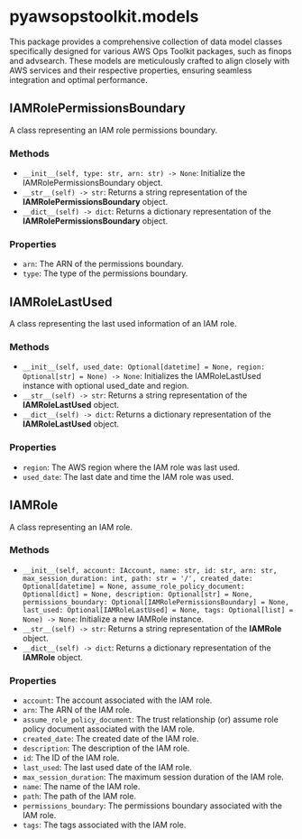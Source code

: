 # pyawsopstoolkit.models

This package provides a comprehensive collection of data model classes specifically designed for various AWS Ops Toolkit
packages, such as finops and advsearch. These models are meticulously crafted to align closely with AWS services and
their respective properties, ensuring seamless integration and optimal performance.

## IAMRolePermissionsBoundary

A class representing an IAM role permissions boundary.

### Methods

- `__init__(self, type: str, arn: str) -> None`: Initialize the IAMRolePermissionsBoundary object.
- `__str__(self) -> str`: Returns a string representation of the **IAMRolePermissionsBoundary** object.
- `__dict__(self) -> dict`: Returns a dictionary representation of the **IAMRolePermissionsBoundary** object.

### Properties

- `arn`: The ARN of the permissions boundary.
- `type`: The type of the permissions boundary.

## IAMRoleLastUsed

A class representing the last used information of an IAM role.

### Methods

- `__init__(self, used_date: Optional[datetime] = None, region: Optional[str] = None) -> None`: Initializes the
  IAMRoleLastUsed instance with optional used_date and region.
- `__str__(self) -> str`: Returns a string representation of the **IAMRoleLastUsed** object.
- `__dict__(self) -> dict`: Returns a dictionary representation of the **IAMRoleLastUsed** object.

### Properties

- `region`: The AWS region where the IAM role was last used.
- `used_date`: The last date and time the IAM role was used.

## IAMRole

A class representing an IAM role.

### Methods

- `__init__(self, account: IAccount, name: str, id: str, arn: str, max_session_duration: int, path: str = '/', created_date: Optional[datetime] = None, assume_role_policy_document: Optional[dict] = None, description: Optional[str] = None, permissions_boundary: Optional[IAMRolePermissionsBoundary] = None, last_used: Optional[IAMRoleLastUsed] = None, tags: Optional[list] = None) -> None`:
  Initialize a new IAMRole instance.
- `__str__(self) -> str`: Returns a string representation of the **IAMRole** object.
- `__dict__(self) -> dict`: Returns a dictionary representation of the **IAMRole** object.

### Properties

- `account`: The account associated with the IAM role.
- `arn`: The ARN of the IAM role.
- `assume_role_policy_document`: The trust relationship (or) assume role policy document associated with the IAM role.
- `created_date`: The created date of the IAM role.
- `description`: The description of the IAM role.
- `id`: The ID of the IAM role.
- `last_used`: The last used date of the IAM role.
- `max_session_duration`: The maximum session duration of the IAM role.
- `name`: The name of the IAM role.
- `path`: The path of the IAM role.
- `permissions_boundary`: The permissions boundary associated with the IAM role.
- `tags`: The tags associated with the IAM role.
